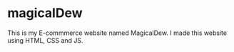 # magicalDew
This is my E-commmerce website named MagicalDew. I made this website using HTML, CSS and JS.
